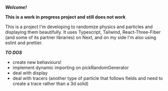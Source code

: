 ***Welcome!***

**This is a work in progress project and still does not work**

This is a project I'm developing to randomize physics and particles and displaying them beautifully.
It uses Typescript, Tailwind, React-Three-Fiber (and some of its partner libraries) on Next, and on my side I'm also using eslint and prettier.

***TO DOS***

- create new behaviours!
- implement dynamic importing on pickRandomGenerator
- deal with display
- deal with tracers (another type of particle that follows fields and need to create a trace rather than a 3d solid)
